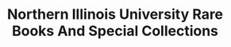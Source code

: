 ---
layout: repo
title: "Northern Illinois University Rare Books And Special Collections"
id: 15831
permalink: repos/15831/
---